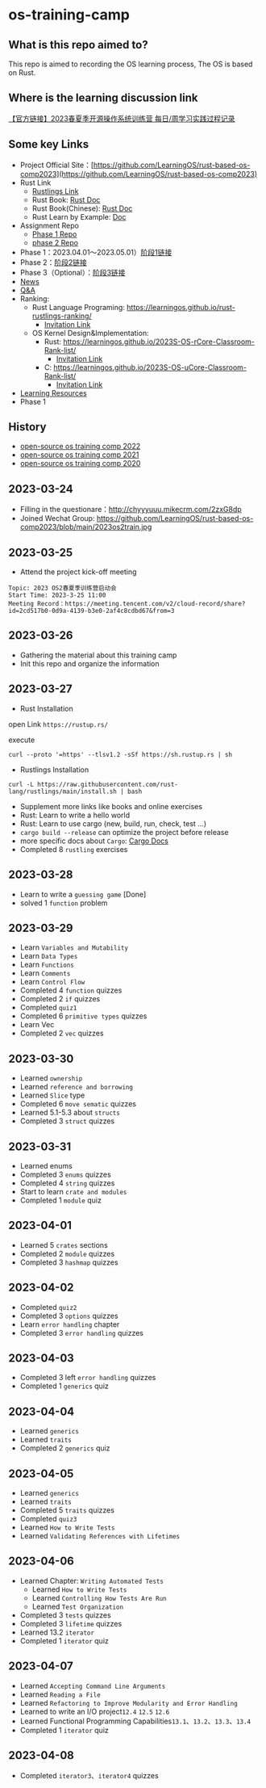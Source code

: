 # os-training-camp

## What is this repo aimed to?
This repo is aimed to recording the OS learning process, The OS is based on Rust.

## Where is the learning discussion link

[【官方链接】2023春夏季开源操作系统训练营 每日/周学习实践过程记录](https://github.com/LearningOS/rust-based-os-comp2023/discussions/170)

## Some key Links

* Project Official Site：[https://github.com/LearningOS/rust-based-os-comp2023](https://github.com/LearningOS/rust-based-os-comp2023)
* Rust Link
    * [Rustlings Link](https://github.com/LearningOS/rustlings-template)
    * Rust Book: [Rust Doc](https://doc.rust-lang.org/book/index.html)
    * Rust Book(Chinese): [Rust Doc](https://kaisery.github.io/trpl-zh-cn/title-page.html)
    * Rust Learn by Example: [Doc](https://doc.rust-lang.org/rust-by-example/index.html)
* Assignment Repo
    * [Phase 1 Repo](https://github.com/LearningOS/rust-rustlings-DavinZhang)
    * [phase 2 Repo](https://github.com/LearningOS/2023s-rcore-DavinZhang)
* Phase 1：2023.04.01～2023.05.01）[阶段1链接](https://github.com/LearningOS/rust-based-os-comp2023/blob/main/scheduling-1.md)
* Phase 2：[阶段2链接](https://github.com/LearningOS/rust-based-os-comp2023/blob/main/scheduling-2.md)
* Phase 3（Optional）：[阶段3链接](https://github.com/LearningOS/oscomp-kernel-training)
* [News](https://github.com/LearningOS/rust-based-os-comp2023/blob/main/news.md)
* [Q&A](https://github.com/LearningOS/rust-based-os-comp2023/blob/main/QA.md)
* Ranking:
    * Rust Language Programing: https://learningos.github.io/rust-rustlings-ranking/
        * [Invitation Link](https://classroom.github.com/a/H1iQ2GNX)
    * OS Kernel Design&Implementation: 
        * Rust: https://learningos.github.io/2023S-OS-rCore-Classroom-Rank-list/
            * [Invitation Link](https://classroom.github.com/a/AFBsVzHi)
        * C: https://learningos.github.io/2023S-OS-uCore-Classroom-Rank-list/
            * [Invitation Link](https://classroom.github.com/a/5vRW-e_W)
* [Learning Resources](https://github.com/LearningOS/rust-based-os-comp2023/blob/main/relatedinfo.md)
* Phase 1 

## History

*   [open-source os training comp 2022](https://github.com/LearningOS/rust-based-os-comp2023/tree/comp2022)
*   [open-source os training comp 2021](https://github.com/rcore-os/rCore/wiki/os-tutorial-summer-of-code-2021)
*   [open-source os training comp 2020](https://github.com/rcore-os/rCore/wiki/os-tutorial-summer-of-code-2020)

## 2023-03-24

* Filling in the questionare：http://chyyyuuu.mikecrm.com/2zxG8dp
* Joined Wechat Group: https://github.com/LearningOS/rust-based-os-comp2023/blob/main/2023os2train.jpg


## 2023-03-25

* Attend the project kick-off meeting

```
Topic: 2023 OS2春夏季训练营启动会
Start Time: 2023-3-25 11:00
Meeting Record：https://meeting.tencent.com/v2/cloud-record/share?id=2cd517b0-0d9a-4139-b3e0-2af4c8cdbd67&from=3
```

## 2023-03-26

* Gathering the material about this training camp
* Init this repo and organize the information

## 2023-03-27

* Rust Installation

open Link `https://rustup.rs/`

execute

```
curl --proto '=https' --tlsv1.2 -sSf https://sh.rustup.rs | sh
```

* Rustlings Installation

```
curl -L https://raw.githubusercontent.com/rust-lang/rustlings/main/install.sh | bash
```

* Supplement more links like books and online exercises
* Rust: Learn to write a hello world 
* Rust: Learn to use cargo (new, build, run, check, test ...)
* `cargo build --release` can optimize the project before release
* more specific docs about `Cargo`: [Cargo Docs](https://doc.rust-lang.org/cargo/index.html)
* Completed 8 `rustling` exercises

## 2023-03-28

* Learn to write a `guessing game` [Done]
* solved 1 `function` problem

## 2023-03-29

* Learn `Variables and Mutability`
* Learn `Data Types`
* Learn `Functions`
* Learn `Comments`
* Learn `Control Flow`
* Completed 4 `function` quizzes
* Completed 2 `if` quizzes
* Completed `quiz1`
* Completed 6 `primitive types` quizzes
* Learn Vec
* Completed 2 `vec` quizzes

## 2023-03-30

* Learned `ownership`
* Learned `reference and borrowing`
* Learned `Slice` type
* Completed 6 `move sematic` quizzes
* Learned 5.1-5.3 about `structs`
* Completed 3 `struct` quizzes


## 2023-03-31

* Learned enums
* Completed 3 `enums` quizzes
* Completed 4 `string` quizzes
* Start to learn `crate and modules`
* Completed 1 `module` quiz

## 2023-04-01

* Learned 5 `crates` sections
* Completed 2 `module` quizzes
* Completed 3 `hashmap` quizzes

## 2023-04-02

* Completed `quiz2`
* Completed 3 `options` quizzes
* Learn `error handling` chapter
* Completed 3 `error handling` quizzes

## 2023-04-03

* Completed 3 left `error handling` quizzes
* Completed 1 `generics` quiz

## 2023-04-04

* Learned `generics`
* Learned `traits`
* Completed 2 `generics` quiz

## 2023-04-05

* Learned `generics`
* Learned `traits`
* Completed 5 `traits` quizzes
* Completed `quiz3`
* Learned `How to Write Tests`
* Learned `Validating References with Lifetimes`

## 2023-04-06

* Learned Chapter: `Writing Automated Tests`
    * Learned `How to Write Tests`
    * Learned `Controlling How Tests Are Run`
    * Learned `Test Organization`
* Completed 3 `tests` quizzes
* Completed 3 `lifetime` quizzes
* Learned 13.2 `iterator`
* Completed 1 `iterator` quiz

## 2023-04-07

* Learned `Accepting Command Line Arguments`
* Learned `Reading a File`
* Learned `Refactoring to Improve Modularity and Error Handling`
* Learned to write an I/O project`12.4` `12.5` `12.6`
* Learned Functional Programming Capabilities`13.1`、`13.2`、`13.3`、`13.4`
* Completed 1 `iterator` quiz

## 2023-04-08

* Completed `iterator3`、`iterator4` quizzes
